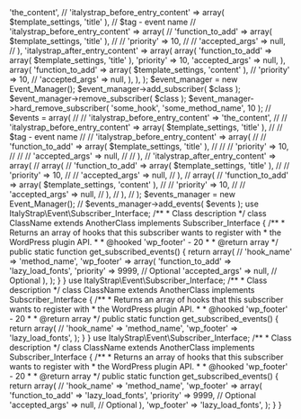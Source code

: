 <?php
/**
 * Example file
 *
 * Example on how to use Event Manager API
 *
 * @link www.italystrap.com
 * @since 4.0.0
 *
 * @package ItalyStrap
 */

namespace ItalyStrap\Core\Example;

use ItalyStrap\Event\Manager as Event_Manager;

/**
 * Template object
 *
 * @var Template
 */
$template_settings = new Template( (array) $theme_mods );

$events = array(

	// 'italystrap_before_entry_content' => 'the_content',
	// 'italystrap_before_entry_content' => array( $template_settings, 'title' ),

	// $tag - event name
	// 'italystrap_before_entry_content'	=> array(
	// 	'function_to_add'	=> array( $template_settings, 'title' ),
	// 	// 'priority'			=> 10,
	// 	// 'accepted_args'		=> null,
	// ),
	'italystrap_after_entry_content'	=> array(
		array(
			'function_to_add'	=> array( $template_settings, 'title' ),
			'priority'			=> 10,
			'accepted_args'		=> null,
		),
		array(
			'function_to_add'	=> array( $template_settings, 'content' ),
			// 'priority'			=> 10,
			// 'accepted_args'		=> null,
		),
	),

);

$event_manager = new Event_Manager();
$event_manager->add_subscriber( $class );
$event_manager->remove_subscriber( $class );
$event_manager->hard_remove_subscriber( 'some_hook', 'some_method_name', 10 );
// $events = array(

// 	// 'italystrap_before_entry_content' => 'the_content',
// 	// 'italystrap_before_entry_content' => array( $template_settings, 'title' ),

// 	// $tag - event name
// 	// 'italystrap_before_entry_content'	=> array(
// 	// 	'function_to_add'	=> array( $template_settings, 'title' ),
// 	// 	// 'priority'			=> 10,
// 	// 	// 'accepted_args'		=> null,
// 	// ),
// 	'italystrap_after_entry_content'	=> array(
// 		array(
// 			'function_to_add'	=> array( $template_settings, 'title' ),
// 			// 'priority'			=> 10,
// 			// 'accepted_args'		=> null,
// 		),
// 		array(
// 			'function_to_add'	=> array( $template_settings, 'content' ),
// 			// 'priority'			=> 10,
// 			// 'accepted_args'		=> null,
// 		),
// 	),

// );

$events_manager = new Event_Manager();
// $events_manager->add_events( $events );

use ItalyStrap\Event\Subscriber_Interface;

/**
 * Class description
 */
class ClassName extends AnotherClass implements Subscriber_Interface {

	/**
	 * Returns an array of hooks that this subscriber wants to register with
	 * the WordPress plugin API.
	 *
	 * @hooked 'wp_footer' - 20
	 *
	 * @return array
	 */
	public static function get_subscribed_events() {

		return array(
			// 'hook_name'							=> 'method_name',
			'wp_footer'	=> array(
				'function_to_add'	=> 'lazy_load_fonts',
				'priority'			=> 9999, // Optional
				'accepted_args'		=> null, // Optional
			),
		);
	}
}

use ItalyStrap\Event\Subscriber_Interface;

/**
 * Class description
 */
class ClassName extends AnotherClass implements Subscriber_Interface {

	/**
	 * Returns an array of hooks that this subscriber wants to register with
	 * the WordPress plugin API.
	 *
	 * @hooked 'wp_footer' - 20
	 *
	 * @return array
	 */
	public static function get_subscribed_events() {

		return array(
			// 'hook_name'							=> 'method_name',
			'wp_footer'	=> 'lazy_load_fonts',
		);
	}
}

use ItalyStrap\Event\Subscriber_Interface;

/**
 * Class description
 */
class ClassName extends AnotherClass implements Subscriber_Interface {

	/**
	 * Returns an array of hooks that this subscriber wants to register with
	 * the WordPress plugin API.
	 *
	 * @hooked 'wp_footer' - 20
	 *
	 * @return array
	 */
	public static function get_subscribed_events() {

		return array(
			// 'hook_name'							=> 'method_name',
			'wp_footer'	=> array(
				'function_to_add'	=> 'lazy_load_fonts',
				'priority'			=> 9999, // Optional
				'accepted_args'		=> null, // Optional
			),
			'wp_footer'	=> 'lazy_load_fonts',
		);
	}
}
